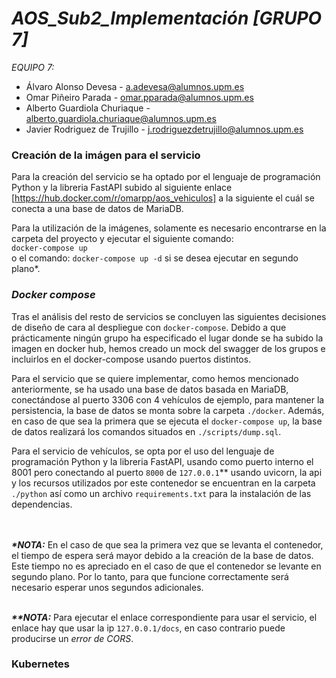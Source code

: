 # **_AOS_Sub2_Implementación [GRUPO 7]_**

_EQUIPO 7:_

- Álvaro Alonso Devesa - a.adevesa@alumnos.upm.es
- Omar Piñeiro Parada - omar.pparada@alumnos.upm.es
- Alberto Guardiola Churiaque - alberto.guardiola.churiaque@alumnos.upm.es
- Javier Rodriguez de Trujillo - j.rodriguezdetrujillo@alumnos.upm.es

### Creación de la imágen para el servicio

Para la creación del servicio se ha optado por el lenguaje de programación Python y la libreria FastAPI subido al siguiente enlace [https://hub.docker.com/r/omarpp/aos_vehiculos] 
a la siguiente el cuál se conecta a una base de datos de MariaDB.

Para la utilización de la imágenes, solamente es necesario encontrarse en la carpeta del proyecto y ejecutar el siguiente comando:<br>
`docker-compose up`<br> o el comando: `docker-compose up -d` si se desea ejecutar en segundo plano*.

### **_Docker compose_**
Tras el análisis del resto de servicios se concluyen las siguientes decisiones de diseño de cara al despliegue con `docker-compose`. Debido a que prácticamente ningún grupo ha especificado el lugar donde se ha subido la imagen en docker hub, hemos creado un mock del swagger de los grupos e incluirlos en el docker-compose usando puertos distintos.

Para el servicio que se quiere implementar, como hemos mencionado anteriormente, se ha usado una base de datos basada en MariaDB, conectándose al puerto 3306 con 4 vehículos de ejemplo, para mantener la persistencia, la base de datos se monta sobre la carpeta `./docker`. Además, en caso de que sea la primera que se ejecuta el `docker-compose up`, la base de datos realizará los comandos situados en `./scripts/dump.sql`.

Para el servicio de vehículos, se opta por el uso del lenguaje de programación Python y la libreria FastAPI, usando como puerto interno el 8001 pero conectando al puerto `8000` de `127.0.0.1`** usando uvicorn, la api y los recursos utilizados por este contenedor se encuentran en la carpeta `./python` así como  un archivo `requirements.txt` para la instalación de las dependencias.

<br><br>**_*NOTA:_** En el caso de que sea la primera vez que se levanta el contenedor, el tiempo de espera será mayor debido a la creación de la base de datos. Este tiempo no es apreciado en el caso de que el contenedor se levante en segundo plano. Por lo tanto, para que funcione correctamente será necesario esperar unos segundos adicionales.<br>

<br>**_**NOTA:_** Para ejecutar el enlace correspondiente para usar el servicio, el enlace hay que usar la ip `127.0.0.1/docs`, en caso contrario puede producirse un _error de CORS_.<br>

### Kubernetes
